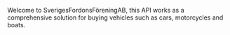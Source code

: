 Welcome to SverigesFordonsFöreningAB, this API works as a comprehensive solution for buying vehicles such as cars, motorcycles and boats.
